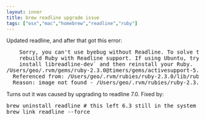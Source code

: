 ```yaml
---
layout: inner
title: brew readline upgrade issue
tags: ["osx","mac","homebrew","readline","ruby"]
---
```

Updated readline, and after that got this error:
<pre>
    Sorry, you can't use byebug without Readline. To solve this, you need to
    rebuild Ruby with Readline support. If using Ubuntu, try `sudo apt-get
    install libreadline-dev` and then reinstall your Ruby.
/Users/geo/.rvm/gems/ruby-2.3.0@timers/gems/activesupport-5.0.0/lib/active_support/dependencies.rb:293:in `require': dlopen(/Users/geo/.rvm/rubies/ruby-2.3.0/lib/ruby/2.3.0/x86_64-darwin15/readline.bundle, 9): Library not loaded: /usr/local/opt/readline/lib/libreadline.6.dylib (LoadError)
  Referenced from: /Users/geo/.rvm/rubies/ruby-2.3.0/lib/ruby/2.3.0/x86_64-darwin15/readline.bundle
  Reason: image not found - /Users/geo/.rvm/rubies/ruby-2.3.0/lib/ruby/2.3.0/x86_64-darwin15/readline.bundle
</pre>

Turns out it was caused by upgrading to readline 7.0. Fixed by:
<pre>
brew uninstall readline # this left 6.3 still in the system
brew link readline --force
</pre>
